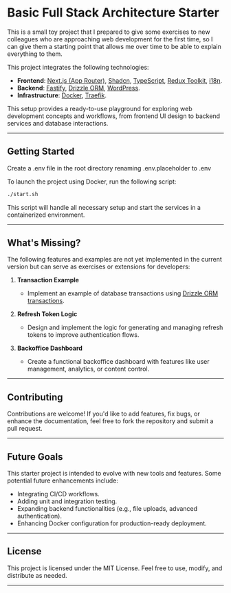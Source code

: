 # **Basic Full Stack Architecture Starter**

This is a small toy project that I prepared to give some exercises to new colleagues who are approaching web development for the first time, so I can give them a starting point that allows me over time to be able to explain everything to them.

This project integrates the following technologies:

- **Frontend**: [Next.js (App Router)](https://nextjs.org/docs/app), [Shadcn](https://shadcn.dev/), [TypeScript](https://www.typescriptlang.org/), [Redux Toolkit](https://redux-toolkit.js.org/), [i18n](https://next-intl-docs.vercel.app/docs/getting-started/app-router/without-i18n-routing).
- **Backend**: [Fastify](https://www.fastify.io/), [Drizzle ORM](https://orm.drizzle.team/), [WordPress](https://wordpress.org/).
- **Infrastructure**: [Docker](https://www.docker.com/), [Traefik](https://doc.traefik.io/traefik/).

This setup provides a ready-to-use playground for exploring web development concepts and workflows, from frontend UI design to backend services and database interactions.

---

## **Getting Started**

Create a .env file in the root directory renaming .env.placeholder to .env

To launch the project using Docker, run the following script:

```bash
./start.sh
```

This script will handle all necessary setup and start the services in a containerized environment.

---

## **What's Missing?**

The following features and examples are not yet implemented in the current version but can serve as exercises or extensions for developers:

1. **Transaction Example**
   - Implement an example of database transactions using [Drizzle ORM transactions](https://orm.drizzle.team/docs/transactions#transactions).

2. **Refresh Token Logic**
   - Design and implement the logic for generating and managing refresh tokens to improve authentication flows.

3. **Backoffice Dashboard**
   - Create a functional backoffice dashboard with features like user management, analytics, or content control.

---

## **Contributing**

Contributions are welcome! If you'd like to add features, fix bugs, or enhance the documentation, feel free to fork the repository and submit a pull request.

---

## **Future Goals**

This starter project is intended to evolve with new tools and features. Some potential future enhancements include:

- Integrating CI/CD workflows.
- Adding unit and integration testing.
- Expanding backend functionalities (e.g., file uploads, advanced authentication).
- Enhancing Docker configuration for production-ready deployment.

---

## **License**

This project is licensed under the MIT License. Feel free to use, modify, and distribute as needed.

---
